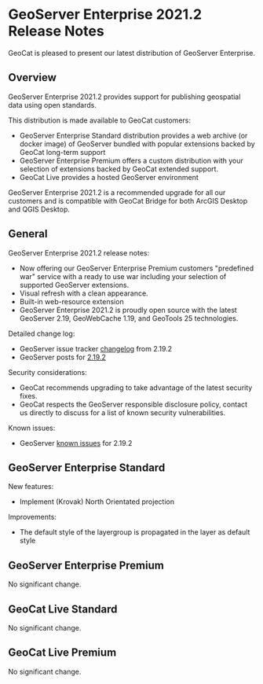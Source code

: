 GeoServer Enterprise 2021.2 Release Notes
=========================================

GeoCat is pleased to present our latest distribution of GeoServer Enterprise.

Overview
--------

GeoServer Enterprise 2021.2 provides support for publishing geospatial data using open standards.

This distribution is made available to GeoCat customers:

* GeoServer Enterprise Standard distribution provides a web archive (or docker image) of GeoServer bundled with popular extensions backed by GeoCat long-term support
* GeoServer Enterprise Premium offers a custom distribution with your selection of extensions backed by GeoCat extended support.
* GeoCat Live provides a hosted GeoServer environment

GeoServer Enterprise 2021.2 is a recommended upgrade for all our customers and is compatible with GeoCat Bridge for both ArcGIS Desktop and QGIS Desktop.

General
-------

GeoServer Enterprise 2021.2 release notes:

* Now offering our GeoServer Enterprise Premium customers "predefined war" service with a ready to use war including your selection of supported GeoServer extensions.
* Visual refresh with a clean appearance.
* Built-in web-resource extension
* GeoServer Enterprise 2021.2 is proudly open source with the latest GeoServer 2.19, GeoWebCache 1.19, and GeoTools 25 technologies. 

Detailed change log:

* GeoServer issue tracker [changelog](https://osgeo-org.atlassian.net/browse/GEOS-9955?jql=project%20%3D%20GEOS%20AND%20fixVersion%20in%20(2.19-RC%2C2.19.0%2C2.19.1)%20AND%20fixVersion%20not%20in%20(2.19.2)%20AND%20status%20not%20in%20(Open)%20ORDER%20BY%20issuetype%20DESC) from 2.19.2
* GeoServer posts for
[2.19.2](http://geoserver.org/announcements/2021/07/18/geoserver-2-19-2-released.html)

Security considerations:

* GeoCat recommends upgrading to take advantage of the latest security fixes.
* GeoCat respects the GeoServer responsible disclosure policy, contact us directly to discuss for a list of known security vulnerabilities. 

Known issues:

* GeoServer [known issues](https://osgeo-org.atlassian.net/issues/?jql=project%20%3D%20GEOS%20AND%20NOT(%20%20affectedVersion%20is%20EMPTY)%20AND%20affectedVersion%20%3C%3D%202.19.2%20%20AND%20fixVersion%20%3C%3D%202.19.2%20AND%20affectedVersion%20%3E%3D%202.19.2) for 2.19.2

GeoServer Enterprise Standard
-----------------------------

New features:

* Implement (Krovak) North Orientated projection

Improvements:

* The default style of the layergroup is propagated in the layer as default style

GeoServer Enterprise Premium
----------------------------

No significant change.

GeoCat Live Standard
--------------------

No significant change.

GeoCat Live Premium
-------------------

No significant change.